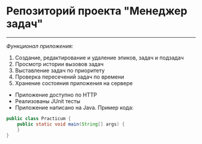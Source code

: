 # Репозиторий проекта "Менеджер задач"
---

*Функционал приложения:*
1. Создание, редактирование и удаление эпиков, задач и подзадач
2. Просмотр истории вызовов задач
3. Выставление задач по приоритету
4. Проверка пересечений задач по времени
5. Хранение состояния приложения на сервере

* Приложение доступно по HTTP
* Реализованы JUnit тесты
* Приложение написано на Java. Пример кода:
```java
public class Practicum {
    public static void main(String[] args) {
    }
}
```


